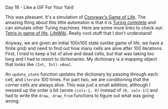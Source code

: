 Day 18 - Like a GIF For Your Yard

This was pleasant. It's a simulation of [Convway's Game of Life](https://en.wikipedia.org/wiki/Conway's_Game_of_Life). The amazing thing about this little automaton is that it is [Turing complete](https://en.wikipedia.org/wiki/Turing_complete) and can simulate other Turing machines. Here are some more links to check out:
[Tetris in game of life](https://codegolf.stackexchange.com/questions/11880/build-a-working-game-of-tetris-in-conways-game-of-life), [LifeWiki](https://conwaylife.com/wiki/). Really cool stuff that I don't understand!

Anyway, we are given an initial 100x100 state (unlike game of life, we have a finite grid) and need to find out how many cells are alive after 100 iterations. First, I tried to keep a list of alive and dead cells, but that was taking too long and I had to resort to dictionaries. My dictionary is a mapping object that looks like `(Int, Int)->Bool`.

An `update_state` function updates the dictionary by passing through each cell, and `iterate` 100 times. For part two, we are conditioning that the corner cells are always alive. This was just a small addition, although I messed up the order a bit (wrote `(cols-1, 0)` instead of `(0, cols-1)`) and had to write the `draw, draw_from` functions to figure out what was going wrong.
